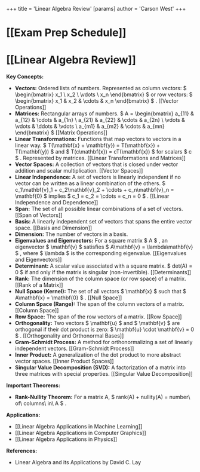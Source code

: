 +++
 title = 'Linear Algebra Review'
[params]
	author = 'Carson West'
+++
# [[Exam Prep Schedule]]
# [[Linear Algebra Review]]

**Key Concepts:**

* **Vectors:**  Ordered lists of numbers.  Represented as column vectors:   $  \begin{bmatrix} x_1 \\ x_2 \\ \vdots \\ x_n \end{bmatrix}  $   or row vectors:  $  \begin{bmatrix} x_1 & x_2 & \cdots & x_n \end{bmatrix}  $ .  [[Vector Operations]]
* **Matrices:** Rectangular arrays of numbers.   $ A = \begin{bmatrix} a_{11} & a_{12} & \cdots & a_{1n} \\ a_{21} & a_{22} & \cdots & a_{2n} \\ \vdots & \vdots & \ddots & \vdots \\ a_{m1} & a_{m2} & \cdots & a_{mn} \end{bmatrix} $  [[Matrix Operations]]
* **Linear Transformations:** Functions that map vectors to vectors in a linear way.   $ T(\mathbf{x} + \mathbf{y}) = T(\mathbf{x}) + T(\mathbf{y}) $  and  $ T(c\mathbf{x}) = cT(\mathbf{x}) $  for scalars  $ c $ .  Represented by matrices. [[Linear Transformations and Matrices]]
* **Vector Spaces:**  A collection of vectors that is closed under vector addition and scalar multiplication. [[Vector Spaces]]
* **Linear Independence:** A set of vectors is linearly independent if no vector can be written as a linear combination of the others.   $ c_1\mathbf{v}_1 + c_2\mathbf{v}_2 + \cdots + c_n\mathbf{v}_n = \mathbf{0} $  implies  $ c_1 = c_2 = \cdots = c_n = 0 $ . [[Linear Independence and Dependence]]
* **Span:** The set of all possible linear combinations of a set of vectors. [[Span of Vectors]]
* **Basis:** A linearly independent set of vectors that spans the entire vector space. [[Basis and Dimension]]
* **Dimension:** The number of vectors in a basis.
* **Eigenvalues and Eigenvectors:**  For a square matrix  $ A $ , an eigenvector  $ \mathbf{v} $  satisfies  $ A\mathbf{v} = \lambda\mathbf{v} $ , where  $ \lambda $  is the corresponding eigenvalue.  [[Eigenvalues and Eigenvectors]]
* **Determinant:** A scalar value associated with a square matrix.   $ det(A) = 0 $  if and only if the matrix is singular (non-invertible).  [[Determinants]]
* **Rank:** The dimension of the column space (or row space) of a matrix.  [[Rank of a Matrix]]
* **Null Space (Kernel):** The set of all vectors  $ \mathbf{x} $  such that  $ A\mathbf{x} = \mathbf{0} $ . [[Null Space]]
* **Column Space (Range):** The span of the column vectors of a matrix. [[Column Space]]
* **Row Space:** The span of the row vectors of a matrix. [[Row Space]]
* **Orthogonality:** Two vectors  $ \mathbf{u} $  and  $ \mathbf{v} $  are orthogonal if their dot product is zero:  $ \mathbf{u} \cdot \mathbf{v} = 0 $ . [[Orthogonality and Orthonormal Bases]]
* **Gram-Schmidt Process:** A method for orthonormalizing a set of linearly independent vectors. [[Gram-Schmidt Process]]
* **Inner Product:** A generalization of the dot product to more abstract vector spaces. [[Inner Product Spaces]]
* **Singular Value Decomposition (SVD):** A factorization of a matrix into three matrices with special properties. [[Singular Value Decomposition]]


**Important Theorems:**

* **Rank-Nullity Theorem:**  For a matrix A,  $ rank(A) + nullity(A) = number\ of\ columns\ in\ A $ .


**Applications:**

* [[Linear Algebra Applications in Machine Learning]]
* [[Linear Algebra Applications in Computer Graphics]]
* [[Linear Algebra Applications in Physics]]


**References:**

* Linear Algebra and its Applications by David C. Lay


